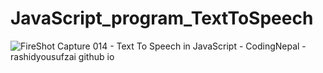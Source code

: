# JavaScript_program_TextToSpeech

![FireShot Capture 014 - Text To Speech in JavaScript - CodingNepal - rashidyousufzai github io](https://user-images.githubusercontent.com/106462341/198831794-d55116e2-7492-43d9-bf63-49837474303a.png)
